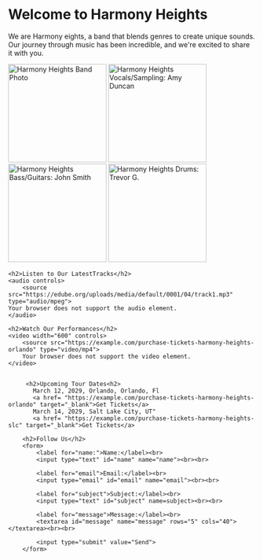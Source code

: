 <!DOCTYPE html>
<html lang="en">
<head>
    <meta charset="UTF-8">
    <meta name="viewport" content="width=device-width, initial-scale=1.0">
    <title>Harmony Heights: Feel the Music</title>
</head>
<body>
    <h1>Welcome to Harmony Heights</h1>
       <p>We are Harmony eights, a band that blends genres to create unique sounds.<br> Our journey through
music has been incredible, and we're excited to share it with you.<br></p>
        <img src="https://edube.org/uploads/media/default/0001/04/band-photo.jpg"alt="Harmony Heights Band Photo"    height="200">
        <img src="https://edube.org/uploads/media/default/0001/04/member1-amy.jpg" alt="Harmony Heights Vocals/Sampling: Amy Duncan"    height="200">
         <img src="https://edube.org/uploads/media/default/0001/04/member2-john.jpg" alt="Harmony Heights Bass/Guitars: John Smith"    height="200">
          <img src="https://edube.org/uploads/media/default/0001/04/member3-trevor.jpg" alt="Harmony Heights Drums: Trevor G."    height="200">

    <h2>Listen to Our LatestTracks</h2>
    <audio controls>
        <source src="https://edube.org/uploads/media/default/0001/04/track1.mp3" type="audio/mpeg">
    Your browser does not support the audio element.
    </audio>
     
    <h2>Watch Our Performances</h2>
    <video width="600" controls>
        <source src="https://example.com/purchase-tickets-harmony-heights-orlando" type="video/mp4">
        Your browser does not support the video element.
    </video>


         <h2>Upcoming Tour Dates<h2>
           March 12, 2029, Orlando, Orlando, Fl
           <a href= "https://example.com/purchase-tickets-harmony-heights-orlando" target="_blank">Get Tickets</a>
           March 14, 2029, Salt Lake City, UT"
           <a href= "https://example.com/purchase-tickets-harmony-heights-slc" target="_blank">Get Tickets</a>
    
        <h2>Follow Us</h2>
        <form>
            <label for="name:">Name:</label><br>
            <input type="text" id="name" name="name"><br><br>

            <label for="email">Email:</label><br>
            <input type="email" id="email" name="email"><br><br>

            <label for="subject">Subject:</label><br>
            <input type="text" id="subject" name=subject><br><br>

            <label for="message">Message:</label><br>
            <textarea id="message" name="message" rows="5" cols="40"></textarea><br><br>

            <input type="submit" value="Send">
        </form>
</body>
</html>
